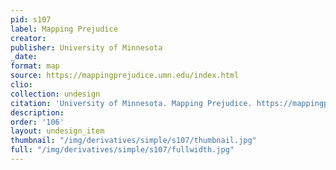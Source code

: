 ```yaml
---
pid: s107
label: Mapping Prejudice
creator:
publisher: University of Minnesota
_date:
format: map
source: https://mappingprejudice.umn.edu/index.html
clio:
collection: undesign
citation: 'University of Minnesota. Mapping Prejudice. https://mappingprejudice.umn.edu/index.html. '
description:
order: '106'
layout: undesign_item
thumbnail: "/img/derivatives/simple/s107/thumbnail.jpg"
full: "/img/derivatives/simple/s107/fullwidth.jpg"
---
```

